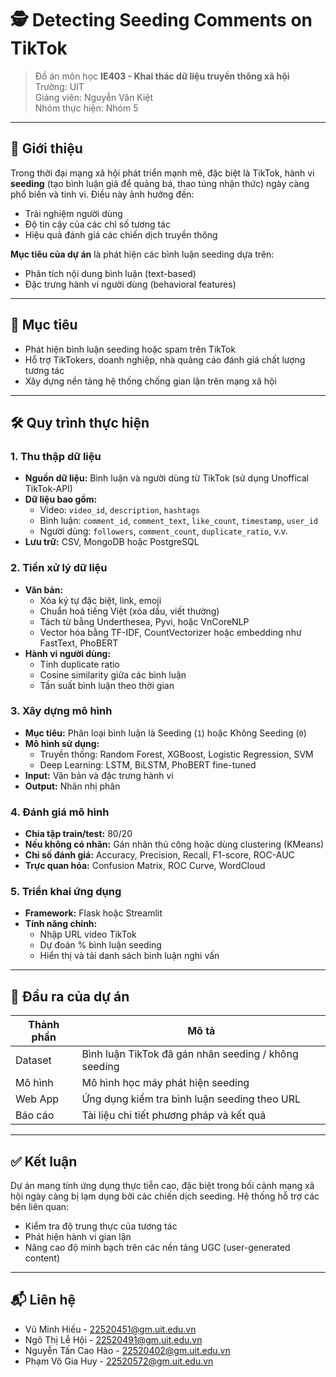 
# 🕵️ Detecting Seeding Comments on TikTok

> Đồ án môn học **IE403 - Khai thác dữ liệu truyền thông xã hội**  
> Trường: UIT  
> Giảng viên: Nguyễn Văn Kiệt  
> Nhóm thực hiện: Nhóm 5

---

## 📌 Giới thiệu

Trong thời đại mạng xã hội phát triển mạnh mẽ, đặc biệt là TikTok, hành vi **seeding** (tạo bình luận giả để quảng bá, thao túng nhận thức) ngày càng phổ biến và tinh vi. Điều này ảnh hưởng đến:
- Trải nghiệm người dùng
- Độ tin cậy của các chỉ số tương tác
- Hiệu quả đánh giá các chiến dịch truyền thông

**Mục tiêu của dự án** là phát hiện các bình luận seeding dựa trên:
- Phân tích nội dung bình luận (text-based)
- Đặc trưng hành vi người dùng (behavioral features)

---

## 🎯 Mục tiêu

- Phát hiện bình luận seeding hoặc spam trên TikTok
- Hỗ trợ TikTokers, doanh nghiệp, nhà quảng cáo đánh giá chất lượng tương tác
- Xây dựng nền tảng hệ thống chống gian lận trên mạng xã hội

---

## 🛠️ Quy trình thực hiện

### 1. Thu thập dữ liệu
- **Nguồn dữ liệu:** Bình luận và người dùng từ TikTok (sử dụng Unoffical TikTok-API)
- **Dữ liệu bao gồm:**
  - Video: `video_id`, `description`, `hashtags`
  - Bình luận: `comment_id`, `comment_text`, `like_count`, `timestamp`, `user_id`
  - Người dùng: `followers`, `comment_count`, `duplicate_ratio`, v.v.
- **Lưu trữ:** CSV, MongoDB hoặc PostgreSQL

### 2. Tiền xử lý dữ liệu
- **Văn bản:**
  - Xóa ký tự đặc biệt, link, emoji
  - Chuẩn hoá tiếng Việt (xóa dấu, viết thường)
  - Tách từ bằng Underthesea, Pyvi, hoặc VnCoreNLP
  - Vector hóa bằng TF-IDF, CountVectorizer hoặc embedding như FastText, PhoBERT
- **Hành vi người dùng:**
  - Tính duplicate ratio
  - Cosine similarity giữa các bình luận
  - Tần suất bình luận theo thời gian

### 3. Xây dựng mô hình
- **Mục tiêu:** Phân loại bình luận là Seeding (`1`) hoặc Không Seeding (`0`)
- **Mô hình sử dụng:**
  - Truyền thống: Random Forest, XGBoost, Logistic Regression, SVM
  - Deep Learning: LSTM, BiLSTM, PhoBERT fine-tuned
- **Input:** Văn bản và đặc trưng hành vi
- **Output:** Nhãn nhị phân

### 4. Đánh giá mô hình
- **Chia tập train/test:** 80/20
- **Nếu không có nhãn:** Gán nhãn thủ công hoặc dùng clustering (KMeans)
- **Chỉ số đánh giá:** Accuracy, Precision, Recall, F1-score, ROC-AUC
- **Trực quan hóa:** Confusion Matrix, ROC Curve, WordCloud

### 5. Triển khai ứng dụng
- **Framework:** Flask hoặc Streamlit
- **Tính năng chính:**
  - Nhập URL video TikTok
  - Dự đoán % bình luận seeding
  - Hiển thị và tải danh sách bình luận nghi vấn

---

## 🧾 Đầu ra của dự án

| Thành phần       | Mô tả |
|------------------|-------|
| Dataset          | Bình luận TikTok đã gán nhãn seeding / không seeding |
| Mô hình          | Mô hình học máy phát hiện seeding |
| Web App          | Ứng dụng kiểm tra bình luận seeding theo URL |
| Báo cáo          | Tài liệu chi tiết phương pháp và kết quả |

---

## ✅ Kết luận

Dự án mang tính ứng dụng thực tiễn cao, đặc biệt trong bối cảnh mạng xã hội ngày càng bị lạm dụng bởi các chiến dịch seeding. Hệ thống hỗ trợ các bên liên quan:
- Kiểm tra độ trung thực của tương tác
- Phát hiện hành vi gian lận
- Nâng cao độ minh bạch trên các nền tảng UGC (user-generated content)

---

## 📬 Liên hệ 

- Vũ Minh Hiếu - 22520451@gm.uit.edu.vn 
- Ngô Thị Lễ Hội - 22520491@gm.uit.edu.vn
- Nguyễn Tấn Cao Hào - 22520402@gm.uit.edu.vn
- Phạm Võ Gia Huy - 22520572@gm.uit.edu.vn